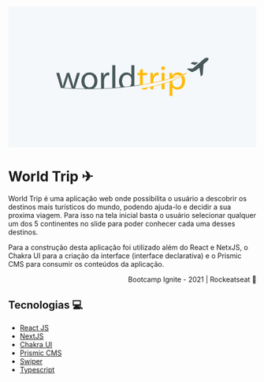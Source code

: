 <p align='center'>
  <img src='/public/banner.png' />
 </p>

# World Trip ✈

World Trip é uma aplicação web onde possibilita o usuário a descobrir os destinos mais turísticos do mundo, podendo ajuda-lo e decidir a sua proxima viagem. Para isso na tela inicial basta o usuário selecionar qualquer um dos 5 continentes no slide para poder conhecer cada uma desses destinos. 

Para a construção desta aplicação foi utilizado além do React e NetxJS, o Chakra UI para a criação da interface (interface declarativa) e o Prismic CMS para consumir os conteúdos da aplicação.

<p align='right'>Bootcamp Ignite - 2021 | Rockeatseat 🚀</p>

## Tecnologias 💻

 - [React JS](https://pt-br.reactjs.org/)
 - [NextJS](https://nextjs.org/)
 - [Chakra UI](https://chakra-ui.com/)
 - [Prismic CMS](https://prismic.io/)
 - [Swiper](https://swiperjs.com/)
 - [Typescript](https://www.typescriptlang.org/)
